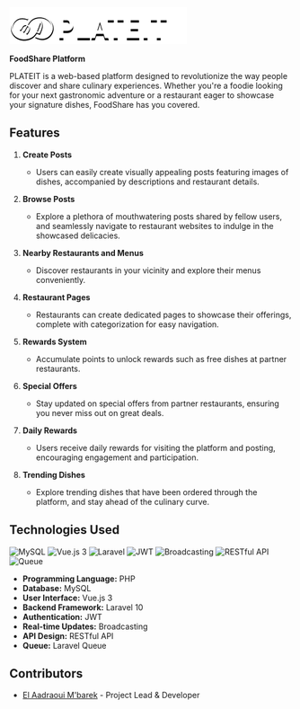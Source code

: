 ![PLATEIT](resources/logo.png)

**FoodShare Platform**

PLATEIT is a web-based platform designed to revolutionize the way people discover and share culinary experiences. Whether you're a foodie looking for your next gastronomic adventure or a restaurant eager to showcase your signature dishes, FoodShare has you covered.

## Features

1. **Create Posts**
   - Users can easily create visually appealing posts featuring images of dishes, accompanied by descriptions and restaurant details.

2. **Browse Posts**
   - Explore a plethora of mouthwatering posts shared by fellow users, and seamlessly navigate to restaurant websites to indulge in the showcased delicacies.

3. **Nearby Restaurants and Menus**
   - Discover restaurants in your vicinity and explore their menus conveniently.

4. **Restaurant Pages**
   - Restaurants can create dedicated pages to showcase their offerings, complete with categorization for easy navigation.

5. **Rewards System**
   - Accumulate points to unlock rewards such as free dishes at partner restaurants.

6. **Special Offers**
   - Stay updated on special offers from partner restaurants, ensuring you never miss out on great deals.

7. **Daily Rewards**
   - Users receive daily rewards for visiting the platform and posting, encouraging engagement and participation.

8. **Trending Dishes**
   - Explore trending dishes that have been ordered through the platform, and stay ahead of the culinary curve.

## Technologies Used
![MySQL](https://img.shields.io/badge/-MySQL-blue?logo=mysql&logoColor=white) 
![Vue.js 3](https://img.shields.io/badge/-Vue.js%203-4FC08D?logo=vue.js&logoColor=white)
![Laravel](https://img.shields.io/badge/-Laravel%2010-FF2D20?logo=laravel&logoColor=white)
![JWT](https://img.shields.io/badge/-JWT-000000?logo=json-web-tokens)
![Broadcasting](https://img.shields.io/badge/-Broadcasting-FF6600?logo=laravel&logoColor=white)
![RESTful API](https://img.shields.io/badge/-RESTful%20API-009688?logo=rest&logoColor=white)
![Queue](https://img.shields.io/badge/-Queue-FF2D20?logo=laravel&logoColor=white)

- **Programming Language:** PHP
- **Database:** MySQL                  
- **User Interface:** Vue.js 3         
- **Backend Framework:** Laravel 10    
- **Authentication:** JWT             
- **Real-time Updates:** Broadcasting  
- **API Design:** RESTful API        
- **Queue:** Laravel Queue
     
## Contributors

- [El Aadraoui M'barek](https://github.com/MBAREK0) - Project Lead & Developer
